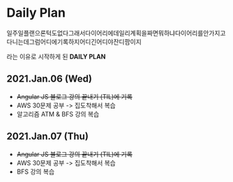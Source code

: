 # Daily Plan

일주일플랜으론턱도없다그래서다이어리에데일리계획을짜면뭐하냐다이어리를안가지고다니는데그럼어디에기록하지어디긴어디야잔디팜이지 

라는 이유로 시작하게 된 **DAILY PLAN**

## 2021.Jan.06 (Wed)

- ~~Angular JS 블로그 강의 끝내기 (TIL)에 기록~~
- AWS 30문제 공부 -> 집도착해서 복습
- 알고리즘 ATM & BFS 강의 복습

## 2021.Jan.07 (Thu)

- ~~Angular JS 블로그 강의 끝내기 (TIL)에 기록~~
- AWS 30문제 공부 -> 집도착해서 복습
- BFS 강의 복습
